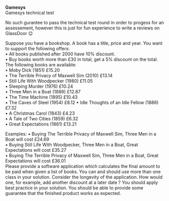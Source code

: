 **Gamesys**  <br>
Gamesys technical test 

No such gurantee to pass the technical test round in order to progess for an assessement, however this is just for fun experience to write a reviews on GlassDoor :wink: <br>

Suppose you have a bookshop. A book has a title, price and year.
You want to support the following offers: <br>
• All books published after 2000 have 10% discount.<br>
• Buy books worth more than £30 in total, get a 5% discount on the total.<br>
The following books are available: <br>
• Moby Dick (1851) £15.20<br>
• The Terrible Privacy of Maxwell Sim (2010) £13.14<br>
• Still Life With Woodpecker (1980) £11.05<br>
• Sleeping Murder (1976) £10.24<br>
• Three Men in a Boat (1889) £12.87<br>
• The Time Machine (1895) £10.43<br>
• The Caves of Steel (1954) £8.12
• Idle Thoughts of an Idle Fellow (1886) £7.32<br>
• A Christmas Carol (1843) £4.23<br>
• A Tale of Two Cities (1859) £6.32<br>
• Great Expectations (1861) £13.21<br>


Examples:
• Buying The Terrible Privacy of Maxwell Sim, Three Men in a Boat will cost £24.69<br>
• Buying Still Life With Woodpecker, Three Men in a Boat, Great Expectations will cost £35.27<br>
• Buying The Terrible Privacy of Maxwell Sim, Three Men in a Boat, Great Expectations will cost £36.01<br>
Please provide a software application which calculates the final amount to be paid when given a list of books. You can and should use more than one class in your solution. Consider the longevity of the application. How would one, for example, add another discount at a later date ? You should apply best practice in your solution. You should be able to provide some guarantee that the finished product works as expected.



